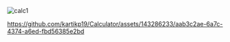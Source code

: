 ![calc1](https://github.com/kartikp19/Calculator/assets/143286233/83d144aa-0fbf-460f-9cb5-a905ce0ff8c4)


https://github.com/kartikp19/Calculator/assets/143286233/aab3c2ae-6a7c-4374-a6ed-fbd56385e2bd

